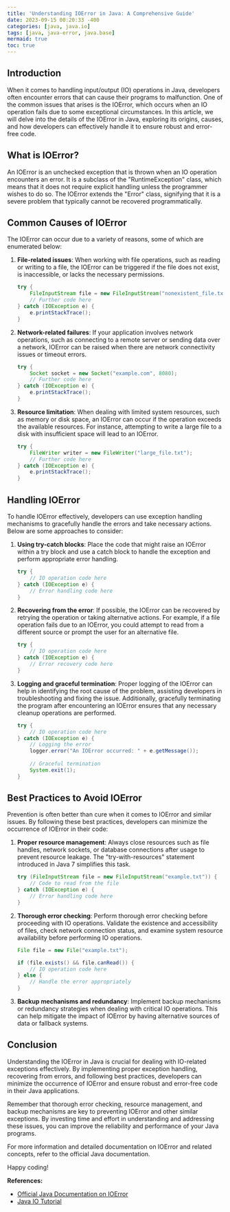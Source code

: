 ```yaml
---
title: 'Understanding IOError in Java: A Comprehensive Guide'
date: 2023-09-15 00:20:33 -400
categories: [java, java.io]
tags: [java, java-error, java.base]
mermaid: true
toc: true
---
```


## Introduction

When it comes to handling input/output (IO) operations in Java, developers often encounter errors that can cause their programs to malfunction. One of the common issues that arises is the IOError, which occurs when an IO operation fails due to some exceptional circumstances. In this article, we will delve into the details of the IOError in Java, exploring its origins, causes, and how developers can effectively handle it to ensure robust and error-free code.

## What is IOError?

An IOError is an unchecked exception that is thrown when an IO operation encounters an error. It is a subclass of the "RuntimeException" class, which means that it does not require explicit handling unless the programmer wishes to do so. The IOError extends the "Error" class, signifying that it is a severe problem that typically cannot be recovered programmatically.

## Common Causes of IOError

The IOError can occur due to a variety of reasons, some of which are enumerated below:

1. **File-related issues**: When working with file operations, such as reading or writing to a file, the IOError can be triggered if the file does not exist, is inaccessible, or lacks the necessary permissions.

   ```java
   try {
       FileInputStream file = new FileInputStream("nonexistent_file.txt");
       // Further code here
   } catch (IOException e) {
       e.printStackTrace();
   }
   ```

2. **Network-related failures**: If your application involves network operations, such as connecting to a remote server or sending data over a network, IOError can be raised when there are network connectivity issues or timeout errors.

   ```java
   try {
       Socket socket = new Socket("example.com", 8080);
       // Further code here
   } catch (IOException e) {
       e.printStackTrace();
   }
   ```

3. **Resource limitation**: When dealing with limited system resources, such as memory or disk space, an IOError can occur if the operation exceeds the available resources. For instance, attempting to write a large file to a disk with insufficient space will lead to an IOError.

   ```java
   try {
       FileWriter writer = new FileWriter("large_file.txt");
       // Further code here
   } catch (IOException e) {
       e.printStackTrace();
   }
   ```

## Handling IOError

To handle IOError effectively, developers can use exception handling mechanisms to gracefully handle the errors and take necessary actions. Below are some approaches to consider:

1. **Using try-catch blocks**: Place the code that might raise an IOError within a try block and use a catch block to handle the exception and perform appropriate error handling.

   ```java
   try {
       // IO operation code here
   } catch (IOException e) {
       // Error handling code here
   }
   ```

2. **Recovering from the error**: If possible, the IOError can be recovered by retrying the operation or taking alternative actions. For example, if a file operation fails due to an IOError, you could attempt to read from a different source or prompt the user for an alternative file.

   ```java
   try {
       // IO operation code here
   } catch (IOException e) {
       // Error recovery code here
   }
   ```

3. **Logging and graceful termination**: Proper logging of the IOError can help in identifying the root cause of the problem, assisting developers in troubleshooting and fixing the issue. Additionally, gracefully terminating the program after encountering an IOError ensures that any necessary cleanup operations are performed.

   ```java
   try {
       // IO operation code here
   } catch (IOException e) {
       // Logging the error
       logger.error("An IOError occurred: " + e.getMessage());
       
       // Graceful termination
       System.exit(1);
   }
   ```

## Best Practices to Avoid IOError

Prevention is often better than cure when it comes to IOError and similar issues. By following these best practices, developers can minimize the occurrence of IOError in their code:

1. **Proper resource management**: Always close resources such as file handles, network sockets, or database connections after usage to prevent resource leakage. The "try-with-resources" statement introduced in Java 7 simplifies this task.

   ```java
   try (FileInputStream file = new FileInputStream("example.txt")) {
       // Code to read from the file
   } catch (IOException e) {
       // Error handling code here
   }
   ```

2. **Thorough error checking**: Perform thorough error checking before proceeding with IO operations. Validate the existence and accessibility of files, check network connection status, and examine system resource availability before performing IO operations.

   ```java
   File file = new File("example.txt");
   
   if (file.exists() && file.canRead()) {
       // IO operation code here
   } else {
       // Handle the error appropriately
   }
   ```

3. **Backup mechanisms and redundancy**: Implement backup mechanisms or redundancy strategies when dealing with critical IO operations. This can help mitigate the impact of IOError by having alternative sources of data or fallback systems.

## Conclusion

Understanding the IOError in Java is crucial for dealing with IO-related exceptions effectively. By implementing proper exception handling, recovering from errors, and following best practices, developers can minimize the occurrence of IOError and ensure robust and error-free code in their Java applications.

Remember that thorough error checking, resource management, and backup mechanisms are key to preventing IOError and other similar exceptions. By investing time and effort in understanding and addressing these issues, you can improve the reliability and performance of your Java programs.

For more information and detailed documentation on IOError and related concepts, refer to the official Java documentation.

Happy coding!

**References:**
- [Official Java Documentation on IOError](https://docs.oracle.com/en/java/javase/11/docs/api/java.base/java/io/IOError.html)
- [Java IO Tutorial](https://docs.oracle.com/javase/tutorial/essential/io/index.html)
